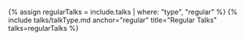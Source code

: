 {% assign regularTalks = include.talks | where: "type", "regular" %}
{% include talks/talkType.md anchor="regular" title="Regular Talks" talks=regularTalks %}
